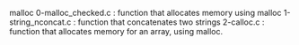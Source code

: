 malloc
0-malloc_checked.c :  function that allocates memory using malloc
1-string_nconcat.c : function that concatenates two strings
2-calloc.c : function that allocates memory for an array, using malloc.
